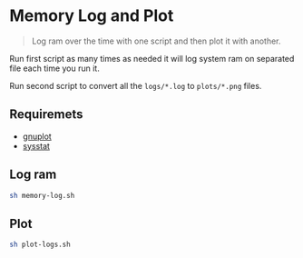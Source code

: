 # Memory Log and Plot

> Log ram over the time with one script and then plot it with another.

Run first script as many times as needed it will log system ram on separated
file each time you run it.

Run second script to convert all the `logs/*.log` to `plots/*.png` files.

## Requiremets

* [gnuplot](http://www.gnuplot.info/)
* [sysstat](https://github.com/sysstat/sysstat)

## Log ram

```sh
sh memory-log.sh
```

## Plot

```sh
sh plot-logs.sh
```

